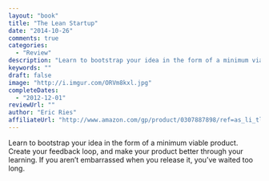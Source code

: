 ```yaml
---
layout: "book"
title: "The Lean Startup"
date: "2014-10-26"
comments: true
categories:
  - "Review"
description: "Learn to bootstrap your idea in the form of a minimum viable product. Create your feedback loop, and make your product better through your learning. I"
keywords: ""
draft: false
image: "http://i.imgur.com/ORVm8kxl.jpg"
completeDates:
  - "2012-12-01"
reviewUrl: ""
author: "Eric Ries"
affiliateUrl: "http://www.amazon.com/gp/product/0307887898/ref=as_li_tl?ie=UTF8&camp=1789&creative=390957&creativeASIN=0307887898&linkCode=as2&tag=jaktre-20&linkId=F56GROAKV3DRS3KO"
---
```


Learn to bootstrap your idea in the form of a minimum viable product. Create your feedback loop, and make your product better through your learning. If you aren’t embarrassed when you release it, you’ve waited too long.
